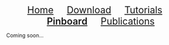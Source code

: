 <div align="center"> 
   <a href="./index.html" style="font-size:25px;font-weight:400;"       >Home</a>  &nbsp;&nbsp;&nbsp;&nbsp;&nbsp;&nbsp;&nbsp;
   <a href="./download.html" style="font-size:25px;font-weight:400;"     >Download</a>  &nbsp;&nbsp;&nbsp;&nbsp;&nbsp;&nbsp;&nbsp;
   <a href="./tutorials.html" style="font-size:25px;font-weight:400;"    >Tutorials</a> &nbsp;&nbsp;&nbsp;&nbsp;&nbsp;&nbsp;&nbsp;
   <a href="./pinboard.html" style="font-size:25px;font-weight:600;"     >Pinboard</a>  &nbsp;&nbsp;&nbsp;&nbsp;&nbsp;&nbsp;&nbsp;
   <a href="./publications.html" style="font-size:25px;font-weight:400;" >Publications</a> 
</div> 



Coming soon...
